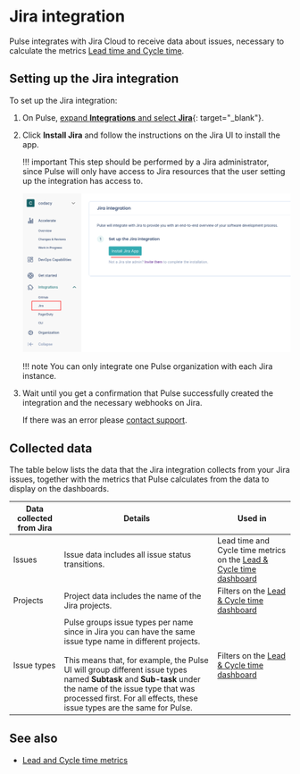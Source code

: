 # Jira integration

Pulse integrates with Jira Cloud to receive data about issues, necessary to calculate the metrics [Lead time and Cycle time](../metrics/lead-cycle-time.md).

## Setting up the Jira integration

To set up the Jira integration:

1.  On Pulse, [expand **Integrations** and select **Jira**](https://app.pulse.codacy.com/integrations/jira){: target="_blank"}.

1.  Click **Install Jira** and follow the instructions on the Jira UI to install the app.

    !!! important
        This step should be performed by a Jira administrator, since Pulse will only have access to Jira resources that the user setting up the integration has access to.

    ![Installing the Pulse Jira app](images/jira-installing.png)

    !!! note
        You can only integrate one Pulse organization with each Jira instance.

1.  Wait until you get a confirmation that Pulse successfully created the integration and the necessary webhooks on Jira.

    If there was an error please [contact support](mailto:pulsesupport@codacy.com).

## Collected data

The table below lists the data that the Jira integration collects from your Jira issues, together with the metrics that Pulse calculates from the data to display on the dashboards.

<table>
<thead>
<tr>
<th><strong>Data collected from Jira</strong></th>
<th><strong>Details</strong></th>
<th><strong>Used in</strong></th>
</tr>
</thead>
<tbody>
    <tr>
        <td>Issues</td>
        <td>
            Issue data includes all issue status transitions.
        </td>
        <td>Lead time and Cycle time metrics on the <a href="../../metrics/lead-cycle-time/">Lead & Cycle time dashboard</a></td>
    </tr>
    <tr>
        <td>Projects</td>
        <td>
            Project data includes the name of the Jira projects.
        </td>
        <td>Filters on the <a href="../../metrics/lead-cycle-time/">Lead & Cycle time dashboard</a></td>
    </tr>
    <tr>
        <td>Issue types</td>
        <td>
            Pulse groups issue types per name since in Jira you can have the same issue type name in different projects.<br/><br/>
            This means that, for example, the Pulse UI will group different issue types named <strong>Subtask</strong> and <strong>Sub-task</strong> under the name of the issue type that was processed first. For all effects, these issue types are the same for Pulse.
        </td>
        <td>Filters on the <a href="../../metrics/lead-cycle-time/">Lead & Cycle time dashboard</a></td>
    </tr>
</table>

## See also

-   [Lead and Cycle time metrics](../metrics/lead-cycle-time.md)
